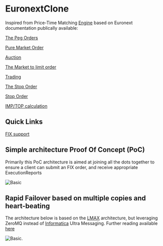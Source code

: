 # EuronextClone


Inspired from Price-Time Matching [Engine](https://gist.github.com/2855852) based on Euronext documentation publically available:

[The Peg Orders](http://www.euronext.com/fic/000/041/609/416094.pdf)

[Pure Market Order](http://www3.production.euronext.com/fic/000/041/480/414808.pdf)

[Auction](http://www.nyse.com/pdfs/5653_NYSEArca_Auctions.pdf)

[The Market to limit order](http://www3.production.euronext.com/fic/000/041/480/414806.pdf)

[Trading](https://europeanequities.nyx.com/en/trading/continuous-trading-process)

[The Stop Order](http://www3.production.euronext.com/fic/000/041/480/414809.pdf)

[Stop Order](http://www.euronext.com/fic/000/010/550/105509.pdf)

[IMP/TOP calculation](http://www.asx.com.au/products/calculate-open-close-prices.htm)

## Quick Links
[FIX support](docs/FIX.md)

## Simple architecture Proof Of Concept (PoC)
Primarily this PoC architecture is aimed at joining all the dots together to ensure a client can submit an FIX order, and receive appropriate ExecutionReports

![Basic](https://github.com/mattdavey/EuronextClone/raw/master/assets/basic.jpg)

## Rapid Failover based on multiple copies and heart-beating
The architecture below is based on the [LMAX](http://martinfowler.com/articles/lmax.html) architecture, but leveraging ZeroMQ instead of [Informatica](http://www.informatica.com/us/products/messaging/) Ultra Messaging. Further reading available [here](http://mdavey.wordpress.com/2012/08/01/financial-messaging-zeromq-random-reading/)

![Basic](https://github.com/mattdavey/EuronextClone/raw/master/assets/complex.jpg).
